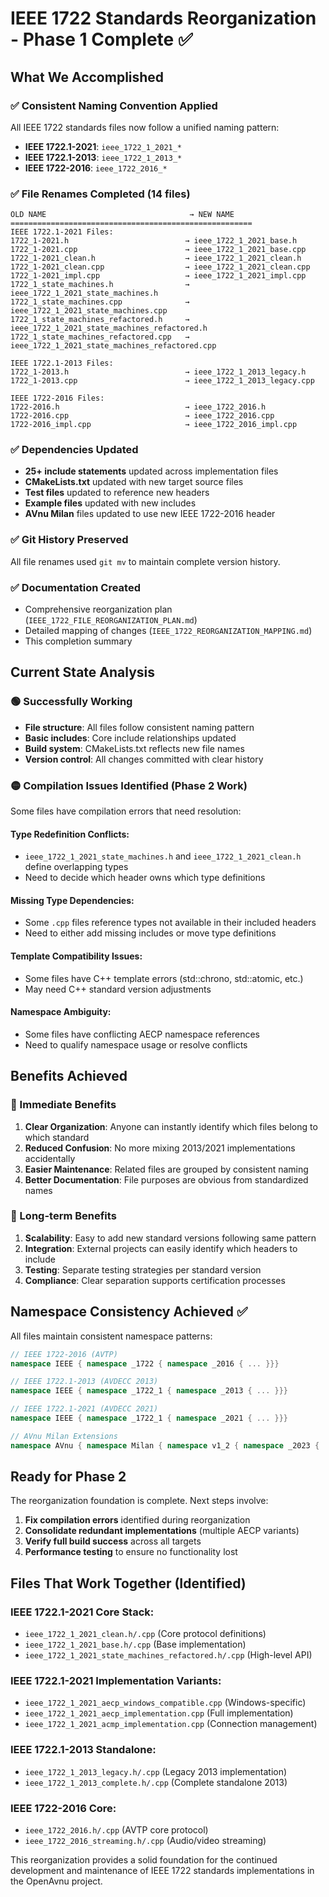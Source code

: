 # IEEE 1722 Standards Reorganization - Phase 1 Complete ✅

## What We Accomplished

### ✅ Consistent Naming Convention Applied
All IEEE 1722 standards files now follow a unified naming pattern:
- **IEEE 1722.1-2021**: `ieee_1722_1_2021_*`
- **IEEE 1722.1-2013**: `ieee_1722_1_2013_*`  
- **IEEE 1722-2016**: `ieee_1722_2016_*`

### ✅ File Renames Completed (14 files)
```
OLD NAME                                → NEW NAME
======================================================
IEEE 1722.1-2021 Files:
1722_1-2021.h                          → ieee_1722_1_2021_base.h
1722_1-2021.cpp                        → ieee_1722_1_2021_base.cpp
1722_1-2021_clean.h                    → ieee_1722_1_2021_clean.h
1722_1-2021_clean.cpp                  → ieee_1722_1_2021_clean.cpp
1722_1-2021_impl.cpp                   → ieee_1722_1_2021_impl.cpp
1722_1_state_machines.h                → ieee_1722_1_2021_state_machines.h
1722_1_state_machines.cpp              → ieee_1722_1_2021_state_machines.cpp
1722_1_state_machines_refactored.h     → ieee_1722_1_2021_state_machines_refactored.h
1722_1_state_machines_refactored.cpp   → ieee_1722_1_2021_state_machines_refactored.cpp

IEEE 1722.1-2013 Files:
1722_1-2013.h                          → ieee_1722_1_2013_legacy.h
1722_1-2013.cpp                        → ieee_1722_1_2013_legacy.cpp

IEEE 1722-2016 Files:
1722-2016.h                            → ieee_1722_2016.h
1722-2016.cpp                          → ieee_1722_2016.cpp
1722-2016_impl.cpp                     → ieee_1722_2016_impl.cpp
```

### ✅ Dependencies Updated
- **25+ include statements** updated across implementation files
- **CMakeLists.txt** updated with new target source files
- **Test files** updated to reference new headers
- **Example files** updated with new includes
- **AVnu Milan** files updated to use new IEEE 1722-2016 header

### ✅ Git History Preserved
All file renames used `git mv` to maintain complete version history.

### ✅ Documentation Created
- Comprehensive reorganization plan (`IEEE_1722_FILE_REORGANIZATION_PLAN.md`)
- Detailed mapping of changes (`IEEE_1722_REORGANIZATION_MAPPING.md`)
- This completion summary

## Current State Analysis

### 🟢 Successfully Working
- **File structure**: All files follow consistent naming pattern
- **Basic includes**: Core include relationships updated
- **Build system**: CMakeLists.txt reflects new file names
- **Version control**: All changes committed with clear history

### 🟡 Compilation Issues Identified (Phase 2 Work)
Some files have compilation errors that need resolution:

#### Type Redefinition Conflicts:
- `ieee_1722_1_2021_state_machines.h` and `ieee_1722_1_2021_clean.h` define overlapping types
- Need to decide which header owns which type definitions

#### Missing Type Dependencies:
- Some `.cpp` files reference types not available in their included headers
- Need to either add missing includes or move type definitions

#### Template Compatibility Issues:
- Some files have C++ template errors (std::chrono, std::atomic, etc.)
- May need C++ standard version adjustments

#### Namespace Ambiguity:
- Some files have conflicting AECP namespace references
- Need to qualify namespace usage or resolve conflicts

## Benefits Achieved

### 🎯 Immediate Benefits
1. **Clear Organization**: Anyone can instantly identify which files belong to which standard
2. **Reduced Confusion**: No more mixing 2013/2021 implementations accidentally
3. **Easier Maintenance**: Related files are grouped by consistent naming
4. **Better Documentation**: File purposes are obvious from standardized names

### 🎯 Long-term Benefits  
1. **Scalability**: Easy to add new standard versions following same pattern
2. **Integration**: External projects can easily identify which headers to include
3. **Testing**: Separate testing strategies per standard version
4. **Compliance**: Clear separation supports certification processes

## Namespace Consistency Achieved ✅

All files maintain consistent namespace patterns:
```cpp
// IEEE 1722-2016 (AVTP)
namespace IEEE { namespace _1722 { namespace _2016 { ... }}}

// IEEE 1722.1-2013 (AVDECC 2013)  
namespace IEEE { namespace _1722_1 { namespace _2013 { ... }}}

// IEEE 1722.1-2021 (AVDECC 2021)
namespace IEEE { namespace _1722_1 { namespace _2021 { ... }}}

// AVnu Milan Extensions
namespace AVnu { namespace Milan { namespace v1_2 { namespace _2023 { ... }}}}
```

## Ready for Phase 2

The reorganization foundation is complete. Next steps involve:
1. **Fix compilation errors** identified during reorganization  
2. **Consolidate redundant implementations** (multiple AECP variants)
3. **Verify full build success** across all targets
4. **Performance testing** to ensure no functionality lost

## Files That Work Together (Identified)

### IEEE 1722.1-2021 Core Stack:
- `ieee_1722_1_2021_clean.h/.cpp` (Core protocol definitions)
- `ieee_1722_1_2021_base.h/.cpp` (Base implementation)  
- `ieee_1722_1_2021_state_machines_refactored.h/.cpp` (High-level API)

### IEEE 1722.1-2021 Implementation Variants:
- `ieee_1722_1_2021_aecp_windows_compatible.cpp` (Windows-specific)
- `ieee_1722_1_2021_aecp_implementation.cpp` (Full implementation)
- `ieee_1722_1_2021_acmp_implementation.cpp` (Connection management)

### IEEE 1722.1-2013 Standalone:
- `ieee_1722_1_2013_legacy.h/.cpp` (Legacy 2013 implementation)
- `ieee_1722_1_2013_complete.h/.cpp` (Complete standalone 2013)

### IEEE 1722-2016 Core:
- `ieee_1722_2016.h/.cpp` (AVTP core protocol)
- `ieee_1722_2016_streaming.h/.cpp` (Audio/video streaming)

This reorganization provides a solid foundation for the continued development and maintenance of IEEE 1722 standards implementations in the OpenAvnu project.
